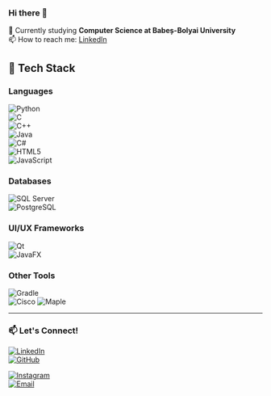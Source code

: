 ### Hi there 👋  
 
🌱 Currently studying **Computer Science at Babeș-Bolyai University**  
📫 How to reach me: [LinkedIn](https://www.linkedin.com/in/ale-puscas-389525353/)  

## 🚀 Tech Stack  

### **Languages**  
![Python](https://img.shields.io/badge/Python-3776AB?style=for-the-badge&logo=python&logoColor=white)  
![C](https://img.shields.io/badge/C-00599C?style=for-the-badge&logo=c&logoColor=white)  
![C++](https://img.shields.io/badge/C++-00599C?style=for-the-badge&logo=cplusplus&logoColor=white)  
![Java](https://img.shields.io/badge/Java-ED8B00?style=for-the-badge&logo=openjdk&logoColor=white)  
![C#](https://img.shields.io/badge/C%23-239120?style=for-the-badge&logo=csharp&logoColor=white)  
![HTML5](https://img.shields.io/badge/HTML5-E34F26?style=for-the-badge&logo=html5&logoColor=white)  
![JavaScript](https://img.shields.io/badge/JavaScript-F7DF1E?style=for-the-badge&logo=javascript&logoColor=black)  

### **Databases**   
![SQL Server](https://img.shields.io/badge/SQL%20Server-CC2927?style=for-the-badge&logo=microsoft%20sql%20server&logoColor=white)  
![PostgreSQL](https://img.shields.io/badge/PostgreSQL-336791?style=for-the-badge&logo=postgresql&logoColor=white)   

### **UI/UX Frameworks**  
![Qt](https://img.shields.io/badge/Qt-41CD52?style=for-the-badge&logo=qt&logoColor=white)  
![JavaFX](https://img.shields.io/badge/JavaFX-007396?style=for-the-badge&logo=openjdk&logoColor=white)  


### **Other Tools**   
![Gradle](https://img.shields.io/badge/Gradle-02303A?style=for-the-badge&logo=gradle&logoColor=white)  
![Cisco](https://img.shields.io/badge/Cisco-1BA0D7?style=for-the-badge&logo=cisco&logoColor=white) 
![Maple](https://img.shields.io/badge/Maple-FF5733?style=for-the-badge&logo=maple&logoColor=white)  

---


### 📫 **Let's Connect!**  
[![LinkedIn](https://img.shields.io/badge/LinkedIn-0077B5?style=for-the-badge&logo=linkedin&logoColor=white)](https://www.linkedin.com/in/ale-puscas-389525353/)  
[![GitHub](https://img.shields.io/badge/GitHub-181717?style=for-the-badge&logo=github&logoColor=white)](https://github.com/puscasale) 

[![Instagram](https://img.shields.io/badge/Instagram-E4405F?style=for-the-badge&logo=instagram&logoColor=white)](https://www.instagram.com/puscasale/?hl=ro)  
[![Email](https://img.shields.io/badge/Email-D14836?style=for-the-badge&logo=gmail&logoColor=white)](mailto:alepuscas04@gmail.com)  

